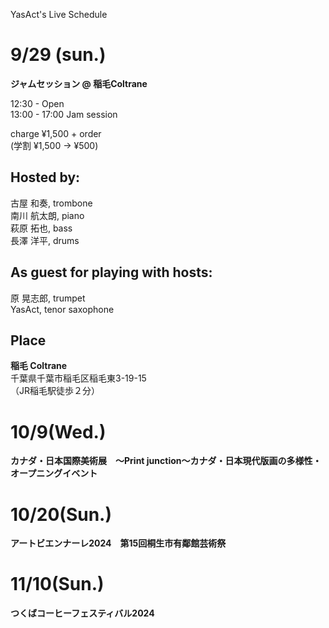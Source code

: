 YasAct's Live Schedule

# 9/29 (sun.)

**ジャムセッション @ 稲毛Coltrane**

12:30 - Open   
13:00 - 17:00 Jam session

charge ¥1,500 + order  
(学割 ¥1,500 → ¥500)

## Hosted by:
古屋 和奏, trombone  
南川 航太朗, piano  
萩原 拓也, bass  
長澤 洋平, drums  

## As guest for playing with hosts:
原 晃志郎, trumpet  
YasAct, tenor saxophone  

## Place
**稲毛 Coltrane**  
千葉県千葉市稲毛区稲毛東3-19-15  
（JR稲毛駅徒歩２分）

# 10/9(Wed.)
**カナダ・日本国際美術展　～Print junction～カナダ・日本現代版画の多様性・オープニングイベント**

# 10/20(Sun.)

**アートビエンナーレ2024　第15回桐生市有鄰館芸術祭**

# 11/10(Sun.)

**つくばコーヒーフェスティバル2024**




